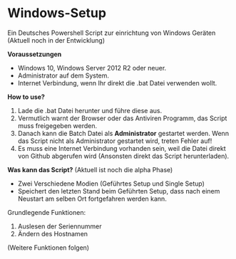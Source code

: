 # Windows-Setup
Ein Deutsches Powershell Script zur einrichtung von Windows Geräten (Aktuell noch in der Entwicklung)

**Voraussetzungen** 
- Windows 10, Windows Server 2012 R2 oder neuer.
- Administrator auf dem System.
- Internet Verbindung, wenn Ihr direkt die .bat Datei verwenden wollt.

**How to use?**
1. Lade die .bat Datei herunter und führe diese aus.
2. Vermutlich warnt der Browser oder das Antiviren Programm, das Script muss freigegeben werden.
3. Danach kann die Batch Datei als **Administrator** gestartet werden. Wenn das Script nicht als Administrator gestartet wird, treten Fehler auf!
4. Es muss eine Internet Verbindung vorhanden sein, weil die Datei direkt von Github abgerufen wird (Ansonsten direkt das Script herunterladen).

**Was kann das Script?**
(Aktuell ist noch die alpha Phase)
- Zwei Verschiedene Modien (Geführtes Setup und Single Setup)
- Speichert den letzten Stand beim Geführten Setup, dass nach einem Neustart am selben Ort fortgefahren werden kann.

Grundlegende Funktionen:
1. Auslesen der Seriennummer
2. Ändern des Hostnamen

(Weitere Funktionen folgen)


